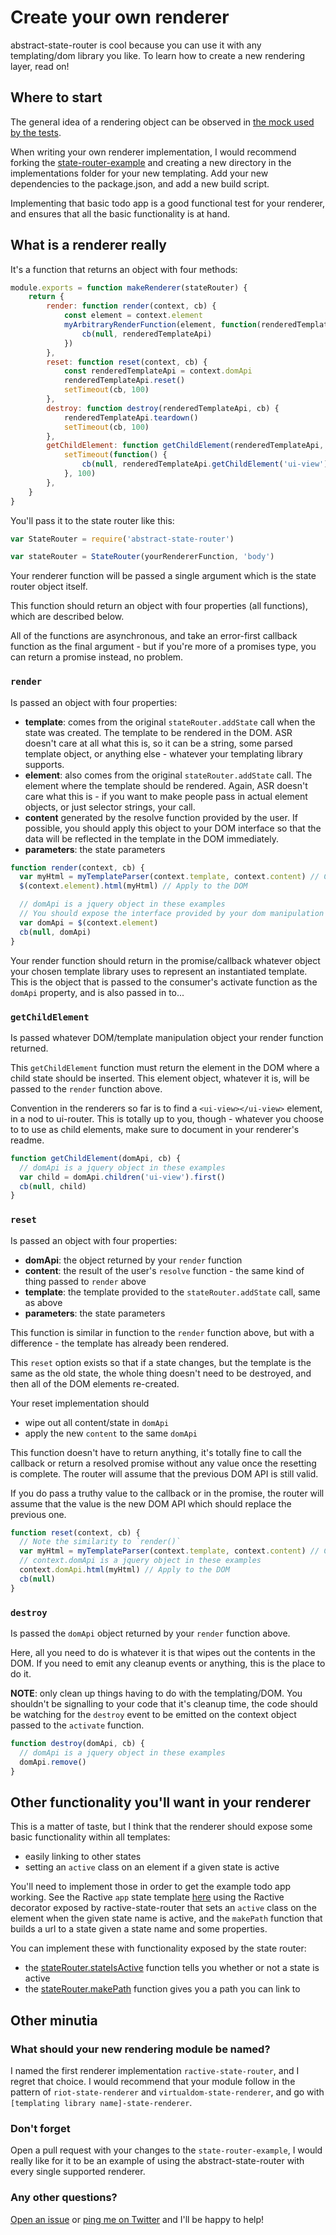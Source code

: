 # Create your own renderer

abstract-state-router is cool because you can use it with any templating/dom library you like.  To learn how to create a new rendering layer, read on!

## Where to start

The general idea of a rendering object can be observed in [the mock used by the tests](https://github.com/TehShrike/abstract-state-router/blob/master/test/helpers/renderer-mock.js#L21).

When writing your own renderer implementation, I would recommend forking the [state-router-example](https://github.com/TehShrike/state-router-example) and creating a new directory in the implementations folder for your new templating.  Add your new dependencies to the package.json, and add a new build script.

Implementing that basic todo app is a good functional test for your renderer, and ensures that all the basic functionality is at hand.

## What is a renderer really

It's a function that returns an object with four methods:

```js
module.exports = function makeRenderer(stateRouter) {
	return {
		render: function render(context, cb) {
			const element = context.element
			myArbitraryRenderFunction(element, function(renderedTemplateApi) {
				cb(null, renderedTemplateApi)
			})
		},
		reset: function reset(context, cb) {
			const renderedTemplateApi = context.domApi
			renderedTemplateApi.reset()
			setTimeout(cb, 100)
		},
		destroy: function destroy(renderedTemplateApi, cb) {
			renderedTemplateApi.teardown()
			setTimeout(cb, 100)
		},
		getChildElement: function getChildElement(renderedTemplateApi, cb) {
			setTimeout(function() {
				cb(null, renderedTemplateApi.getChildElement('ui-view'))
			}, 100)
		},
	}
}
```

You'll pass it to the state router like this:

```js
var StateRouter = require('abstract-state-router')

var stateRouter = StateRouter(yourRendererFunction, 'body')
```

Your renderer function will be passed a single argument which is the state router object itself.

This function should return an object with four properties (all functions), which are described below.

All of the functions are asynchronous, and take an error-first callback function as the final argument - but if you're more of a promises type, you can return a promise instead, no problem.

### `render`

Is passed an object with four properties:

- **template**: comes from the original `stateRouter.addState` call when the state was created.  The template to be rendered in the DOM.  ASR doesn't care at all what this is, so it can be a string, some parsed template object, or anything else - whatever your templating library supports.
- **element**: also comes from the original `stateRouter.addState` call.  The element where the template should be rendered.  Again, ASR doesn't care what this is - if you want to make people pass in actual element objects, or just selector strings, your call.
- **content** generated by the resolve function provided by the user.  If possible, you should apply this object to your DOM interface so that the data will be reflected in the template in the DOM immediately.
- **parameters**: the state parameters

```js
function render(context, cb) {
  var myHtml = myTemplateParser(context.template, context.content) // Compile template and content
  $(context.element).html(myHtml) // Apply to the DOM

  // domApi is a jquery object in these examples
  // You should expose the interface provided by your dom manipulation library of choice
  var domApi = $(context.element)
  cb(null, domApi)
}
```

Your render function should return in the promise/callback whatever object your chosen template library uses to represent an instantiated template.  This is the object that is passed to the consumer's activate function as the `domApi` property, and is also passed in to...

### `getChildElement`

Is passed whatever DOM/template manipulation object your render function returned.

This `getChildElement` function must return the element in the DOM where a child state should be inserted.  This element object, whatever it is, will be passed to the `render` function above.

Convention in the renderers so far is to find a `<ui-view></ui-view>` element, in a nod to ui-router.  This is totally up to you, though - whatever you choose to to use as child elements, make sure to document in your renderer's readme.

```js
function getChildElement(domApi, cb) {
  // domApi is a jquery object in these examples
  var child = domApi.children('ui-view').first()
  cb(null, child)
}
```

### `reset`

Is passed an object with four properties:

- **domApi**: the object returned by your `render` function
- **content**: the result of the user's `resolve` function - the same kind of thing passed to `render` above
- **template**: the template provided to the `stateRouter.addState` call, same as above
- **parameters**: the state parameters

This function is similar in function to the `render` function above, but with a difference - the template has already been rendered.

This `reset` option exists so that if a state changes, but the template is the same as the old state, the whole thing doesn't need to be destroyed, and then all of the DOM elements re-created.

Your reset implementation should

- wipe out all content/state in `domApi`
- apply the new `content` to the same `domApi`

This function doesn't have to return anything, it's totally fine to call the callback or return a resolved promise without any value once the resetting is complete.  The router will assume that the previous DOM API is still valid.

If you do pass a truthy value to the callback or in the promise, the router will assume that the value is the new DOM API which should replace the previous one.

```js
function reset(context, cb) {
  // Note the similarity to `render()`
  var myHtml = myTemplateParser(context.template, context.content) // Compile template and content
  // context.domApi is a jquery object in these examples
  context.domApi.html(myHtml) // Apply to the DOM
  cb(null)
}
```

### `destroy`

Is passed the `domApi` object returned by your `render` function above.

Here, all you need to do is whatever it is that wipes out the contents in the DOM.  If you need to emit any cleanup events or anything, this is the place to do it.

**NOTE**: only clean up things having to do with the templating/DOM.  You shouldn't be signalling to your code that it's cleanup time, the code should be watching for the `destroy` event to be emitted on the context object passed to the `activate` function.

```js
function destroy(domApi, cb) {
  // domApi is a jquery object in these examples
  domApi.remove()
}
```

## Other functionality you'll want in your renderer

This is a matter of taste, but I think that the renderer should expose some basic functionality within all templates:

- easily linking to other states
- setting an `active` class on an element if a given state is active

You'll need to implement those in order to get the example todo app working.  See the Ractive `app` state template [here](https://github.com/TehShrike/state-router-example/blob/master/implementations/ractive/app/app.html#L5-L7) using the Ractive decorator exposed by ractive-state-router that sets an `active` class on the element when the given state name is active, and the `makePath` function that builds a url to a state given a state name and some properties.

You can implement these with functionality exposed by the state router:

- the [stateRouter.stateIsActive](https://github.com/TehShrike/abstract-state-router#staterouterstateisactivestatename-stateparameters) function tells you whether or not a state is active
- the [stateRouter.makePath](https://github.com/TehShrike/abstract-state-router#stateroutermakepathstatename-stateparameters) function gives you a path you can link to

## Other minutia

### What should your new rendering module be named?

I named the first renderer implementation `ractive-state-router`, and I regret that choice.  I would recommend that your module follow in the pattern of `riot-state-renderer` and `virtualdom-state-renderer`, and go with `[templating library name]-state-renderer`.

### Don't forget

Open a pull request with your changes to the `state-router-example`, I would really like for it to be an example of using the abstract-state-router with every single supported renderer.

### Any other questions?

[Open an issue](https://github.com/TehShrike/abstract-state-router/issues) or [ping me on Twitter](https://twitter.com/TehShrike) and I'll be happy to help!
